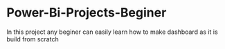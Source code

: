 # Power-Bi-Projects-Beginer
In this project any beginer can easily learn how to make dashboard as it is build from scratch

